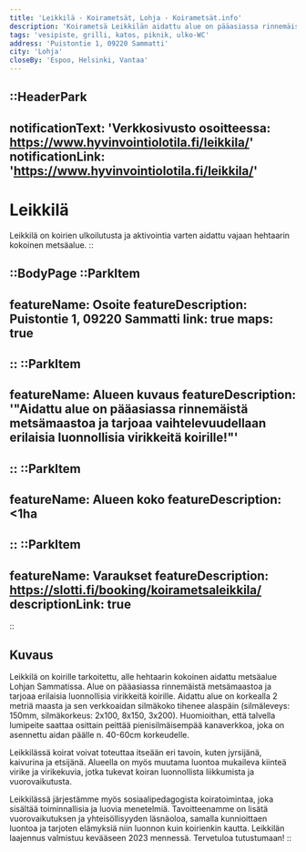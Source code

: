 ```yaml
---
title: 'Leikkilä - Koirametsät, Lohja - Koirametsät.info'
description: 'Koirametsä Leikkilän aidattu alue on pääasiassa rinnemäistä metsämaastoa ja tarjoaa vaihtelevuudellaan erilaisia luonnollisia virikkeitä koirille!'
tags: 'vesipiste, grilli, katos, piknik, ulko-WC'
address: 'Puistontie 1, 09220 Sammatti'
city: 'Lohja'
closeBy: 'Espoo, Helsinki, Vantaa'
---
```


::HeaderPark
---
notificationText: 'Verkkosivusto osoitteessa: https://www.hyvinvointiolotila.fi/leikkila/'
notificationLink: 'https://www.hyvinvointiolotila.fi/leikkila/'
---
# Leikkilä
Leikkilä on koirien ulkoilutusta ja aktivointia varten aidattu vajaan hehtaarin kokoinen metsäalue. 
::

::BodyPage
::ParkItem
---
featureName: Osoite
featureDescription: Puistontie 1, 09220 Sammatti
link: true
maps: true
---
::
::ParkItem
---
featureName: Alueen kuvaus
featureDescription: '"Aidattu alue on pääasiassa rinnemäistä metsämaastoa ja tarjoaa vaihtelevuudellaan erilaisia luonnollisia virikkeitä koirille!"'
---
::
::ParkItem
---
featureName: Alueen koko
featureDescription: <1ha
---
::
::ParkItem
---
featureName: Varaukset
featureDescription: https://slotti.fi/booking/koirametsaleikkila/
descriptionLink: true
---
::
## Kuvaus

Leikkilä on koirille tarkoitettu, alle hehtaarin kokoinen aidattu metsäalue Lohjan Sammatissa. Alue on pääasiassa rinnemäistä metsämaastoa ja tarjoaa erilaisia luonnollisia virikkeitä koirille. Aidattu alue on korkealla 2 metriä maasta ja sen verkkoaidan silmäkoko tihenee alaspäin (silmäleveys: 150mm, silmäkorkeus: 2x100, 8x150, 3x200). Huomioithan, että talvella lumipeite saattaa osittain peittää pienisilmäisempää kanaverkkoa, joka on asennettu aidan päälle n. 40-60cm korkeudelle.

Leikkilässä koirat voivat toteuttaa itseään eri tavoin, kuten jyrsijänä, kaivurina ja etsijänä. Alueella on myös muutama luontoa mukaileva kiinteä virike ja virikekuvia, jotka tukevat koiran luonnollista liikkumista ja vuorovaikutusta.

Leikkilässä järjestämme myös sosiaalipedagogista koiratoimintaa, joka sisältää toiminnallisia ja luovia menetelmiä. Tavoitteenamme on lisätä vuorovaikutuksen ja yhteisöllisyyden läsnäoloa, samalla kunnioittaen luontoa ja tarjoten elämyksiä niin luonnon kuin koirienkin kautta. Leikkilän laajennus valmistuu kevääseen 2023 mennessä. Tervetuloa tutustumaan!
::